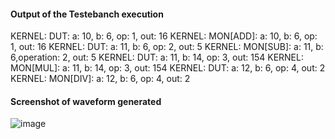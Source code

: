 #### Output of the Testebanch execution
KERNEL:  DUT: a: 10, b:  6, op:  1, out:   16
KERNEL: MON[ADD]: a: 10, b:  6, op:  1, out:   16
KERNEL:  DUT: a: 11, b:  6, op:  2, out:    5
KERNEL: MON[SUB]: a: 11, b:  6,operation:  2, out:    5
KERNEL:  DUT: a: 11, b: 14, op:  3, out:  154
KERNEL: MON[MUL]: a: 11, b: 14, op:  3, out:  154
KERNEL:  DUT: a: 12, b:  6, op:  4, out:    2
KERNEL: MON[DIV]: a: 12, b:  6, op:  4, out:    2

#### Screenshot of waveform generated
![image](https://github.com/user-attachments/assets/12678f5b-5113-4a16-b819-1b5d9a5c55f7)
